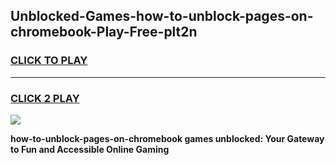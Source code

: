 
## Unblocked-Games-how-to-unblock-pages-on-chromebook-Play-Free-plt2n
<h3>
<a href="https://premium76.site?title=how-to-unblock-pages-on-chromebook&ref=21A">CLICK TO PLAY</a></h3>
<hr>

<h3>
<a href="https://premium76.site?title=how-to-unblock-pages-on-chromebook&ref=21A">CLICK 2 PLAY</a>
  
</h3>

<a href="https://premium76.site?title=how-to-unblock-pages-on-chromebook&ref=21A"><img src="https://clearcache.store/games.png"></a>


**how-to-unblock-pages-on-chromebook games unblocked: Your Gateway to Fun and Accessible Online Gaming**
